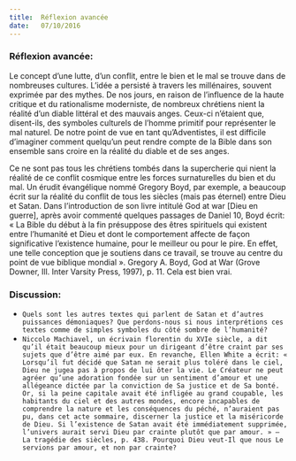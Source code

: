 ```yaml
---
title:  Réflexion avancée
date:   07/10/2016
---
```


### Réflexion avancée:

Le concept d’une lutte, d’un conflit, entre le bien et le mal se trouve dans de nombreuses cultures. L’idée a persisté à travers les millénaires, souvent exprimée par des mythes. De nos jours, en raison de l’influence de la haute critique et du rationalisme moderniste, de nombreux chrétiens nient la réalité d’un diable littéral et des mauvais anges. Ceux-ci n’étaient que, disent-ils, des symboles culturels de l’homme primitif pour représenter le mal naturel. De notre point de vue en tant qu’Adventistes, il est difficile d’imaginer comment quelqu’un peut rendre compte de la Bible dans son ensemble sans croire en la réalité du diable et de ses anges.

Ce ne sont pas tous les chrétiens tombés dans la supercherie qui nient la réalité de ce conflit cosmique entre les forces surnaturelles du bien et du mal. Un érudit évangélique nommé Gregory Boyd, par exemple, a beaucoup écrit sur la réalité du conflit de tous les siècles (mais pas éternel) entre Dieu et Satan. Dans l’introduction de son livre intitulé God at war [Dieu en guerre], après avoir commenté quelques passages de Daniel 10, Boyd écrit: « La Bible du début à la fin présuppose des êtres spirituels qui existent entre l’humanité et Dieu et dont le comportement affecte de façon significative l’existence humaine, pour le meilleur ou pour le pire. En effet, une telle conception que je soutiens dans ce travail, se trouve au centre du point de vue biblique mondial ». Gregory A. Boyd, God at War (Grove Downer, Ill. Inter Varsity Press, 1997), p. 11. Cela est bien vrai.

### Discussion:
- `Quels sont les autres textes qui parlent de Satan et d’autres puissances démoniaques? Que perdons-nous si nous interprétions ces textes comme de simples symboles du côté sombre de l’humanité?`
- `Niccolo Machiavel, un écrivain florentin du XVIe siècle, a dit qu’il était beaucoup mieux pour un dirigeant d’être craint par ses sujets que d’être aimé par eux. En revanche, Ellen White a écrit: « Lorsqu’il fut décidé que Satan ne serait plus toléré dans le ciel, Dieu ne jugea pas à propos de lui ôter la vie. Le Créateur ne peut agréer qu’une adoration fondée sur un sentiment d’amour et une allégeance dictée par la conviction de Sa justice et de Sa bonté. Or, si la peine capitale avait été infligée au grand coupable, les habitants du ciel et des autres mondes, encore incapables de comprendre la nature et les conséquences du péché, n’auraient pas pu, dans cet acte sommaire, discerner la justice et la miséricorde de Dieu. Si l’existence de Satan avait été immédiatement supprimée, l’univers aurait servi Dieu par crainte plutôt que par amour. » – La tragédie des siècles, p. 438. Pourquoi Dieu veut-Il que nous Le servions par amour, et non par crainte?`